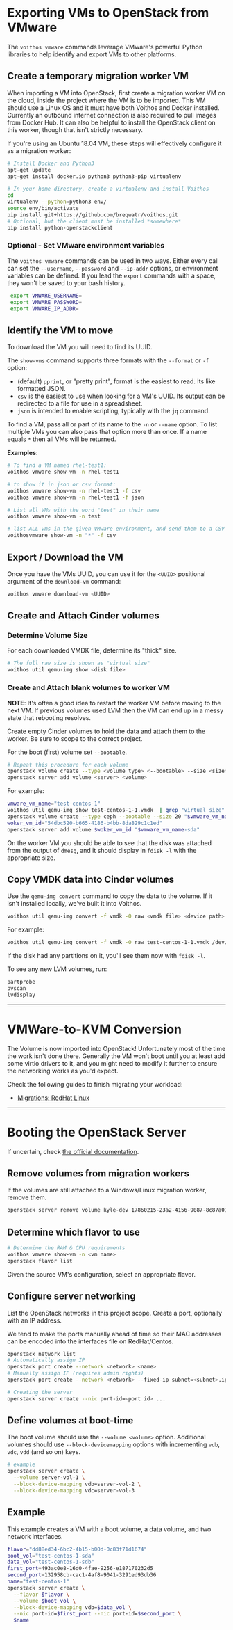 # Exporting VMs to OpenStack from VMware

The `voithos vmware` commands leverage VMware's powerful Python libraries to help identify and
export VMs to other platforms.


## Create a temporary migration worker VM

When importing a VM into OpenStack, first create a migration worker VM on the cloud, inside the
project where the VM is to be imported. This VM should use a Linux OS and it must have both Voithos
and Docker installed. Currently an outbound internet connection is also required to pull images
from Docker Hub. It can also be helpful to install the OpenStack client on this worker, though that
isn't strictly necessary.

If you're using an Ubuntu 18.04 VM, these steps will effectively configure it as a migration
worker:

```bash
# Install Docker and Python3
apt-get update
apt-get install docker.io python3 python3-pip virtualenv

# In your home directory, create a virtualenv and install Voithos
cd
virtualenv --python=python3 env/
source env/bin/activate
pip install git+https://github.com/breqwatr/voithos.git
# Optional, but the client must be installed *somewhere*
pip install python-openstackclient
```


### Optional - Set VMware environment variables

The `voithos vmware` commands can be used in two ways. Either every call can set the `--username`,
`--password` and `--ip-addr` options, or environment variables can be defined. If you lead the
`export` commands with a space, they won't be saved to your bash history.

```bash
 export VMWARE_USERNAME=
 export VMWARE_PASSWORD=
 export VMWARE_IP_ADDR=
```


## Identify the VM to move

To download the VM you will need to find its UUID.

The `show-vms` command supports three formats with the `--format` or `-f` option:

- (default) `pprint`, or "pretty print", format is the easiest to read. Its like formatted JSON.
- `csv` is the easiest to use when looking for a VM's UUID. Its output can be redirected to a file
  for use in a spreadsheet.
- `json` is intended to enable scripting, typically with the `jq` command.

To find a VM, pass all or part of its name to the `-n` or `--name` option. To list multiple VMs you
can also pass that option more than once. If a name equals `*` then all VMs will be returned.


**Examples**:

```bash
# To find a VM named rhel-test1:
voithos vmware show-vm -n rhel-test1

# to show it in json or csv format:
voithos vmware show-vm -n rhel-test1 -f csv
voithos vmware show-vm -n rhel-test1 -f json

# List all VMs with the word "test" in their name
voithos vmware show-vm -n test

# list ALL vms in the given VMware environment, and send them to a CSV
voithosvmware show-vm -n "*" -f csv
```


## Export / Download the VM

Once you have the VMs UUID, you can use it for the `<UUID>` positional argument of the
`download-vm` command:

```bash
voithos vmware download-vm <UUID>
```


## Create and Attach Cinder volumes

### Determine Volume Size

For each downloaded VMDK file, determine its "thick" size.

```bash
# The full raw size is shown as "virtual size"
voithos util qemu-img show <disk file>
```

### Create and Attach blank volumes to worker VM

**NOTE**: It's often a good idea to restart the worker VM before moving to the next VM. If previous
volumes used LVM then the VM can end up in a messy state that rebooting resolves.

Create empty Cinder volumes to hold the data and attach them to the worker. Be sure to scope to
the correct project.

For the boot (first) volume set `--bootable`.

```bash
# Repeat this procedure for each volume
openstack volume create --type <volume type> <--bootable> --size <size> <vol-name>
openstack server add volume <server> <volume>
```

For example:

```bash
vmware_vm_name="test-centos-1"
voithos util qemu-img show test-centos-1-1.vmdk  | grep "virtual size"
openstack volume create --type ceph --bootable --size 20 "$vmware_vm_name-sda"
woker_vm_id="54dbc520-b665-4186-b4bb-8da829c1c1ed"
openstack server add volume $woker_vm_id "$vmware_vm_name-sda"
```

On the worker VM you should be able to see that the disk was attached from the output of `dmesg`,
and it should display in `fdisk -l` with the appropriate size.


## Copy VMDK data into Cinder volumes

Use the `qemu-img convert` command to copy the data to the volume. If it isn't installed locally,
we've built it into Voithos.

```bash
voithos util qemu-img convert -f vmdk -O raw <vmdk file> <device path>
```

For example:

```bash
voithos util qemu-img convert -f vmdk -O raw test-centos-1-1.vmdk /dev/vdb
```

If the disk had any partitions on it, you'll see them now with `fdisk -l`.

To see any new LVM volumes, run:

```bash
partprobe
pvscan
lvdisplay
```


---

# VMWare-to-KVM Conversion

The Volume is now imported into OpenStack! Unfortunately most of the time the work isn't done
there. Generally the VM won't boot until you at least add some virtio drivers to it, and you might
need to modify it further to ensure the networking works as you'd expect.

Check the following guides to finish migrating your workload:

- [Migrations: RedHat Linux](/vmware-migration-rhel.html)


---

# Booting the OpenStack Server

If uncertain, check
[the official documentation](https://docs.openstack.org/python-openstackclient/train/cli/command-objects/server.html).


## Remove volumes from migration workers

If the volumes are still attached to a Windows/Linux migration worker, remove them.

```bash
openstack server remove volume kyle-dev 17860215-23a2-4156-9087-8c87a01360bc
```


## Determine which flavor to use

```bash
# Determine the RAM & CPU requirements
voithos vmware show-vm -n <vm name>
openstack flavor list
```

Given the source VM's configuration, select an appropriate flavor.


## Configure server networking

List the OpenStack networks in this project scope. Create a port, optionally with an IP address.

We tend to make the ports manually ahead of time so their MAC addresses can be encoded into the
interfaces file on RedHat/Centos.

```bash
openstack network list
# Automatically assign IP
openstack port create --network <network> <name>
# Manually assign IP (requires admin rights)
openstack port create --network <network> --fixed-ip subnet=<subnet>,ip-address=<ip-address> <name>

# Creating the server
openstack server create --nic port-id=<port id> ...
```


## Define volumes at boot-time

The boot volume should use the `--volume <volume>` option.
Additional volumes should use `--block-devicemapping` options with incrementing `vdb`, `vdc`, `vdd`
(and so on) keys.

```bash
# example
openstack server create \
  --volume server-vol-1 \
  --block-device-mapping vdb=server-vol-2 \
  --block-device-mapping vdc=server-vol-3
```


## Example

This example creates a VM with a boot volume, a data volume, and two network interfaces.

```bash
flavor="dd88ed34-6bc2-4b15-b00d-0c83f71d1674"
boot_vol="test-centos-1-sda"
data_vol="test-centos-1-sdb"
first_port=493ac0e8-16d0-4fae-9256-e187170232d5
second_port=132958cb-cac1-4af8-9041-3291ed93db36
name="test-centos-1"
openstack server create \
  --flavor $flavor \
  --volume $boot_vol \
  --block-device-mapping vdb=$data_vol \
  --nic port-id=$first_port --nic port-id=$second_port \
  $name
```
